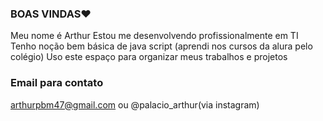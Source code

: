 ### BOAS VINDAS❤️
Meu nome é Arthur 
Estou me desenvolvendo profissionalmente em TI
Tenho noção bem básica de java script (aprendi nos cursos da alura pelo colégio)
Uso este espaço para organizar meus trabalhos e projetos
### Email para contato
arthurpbm47@gmail.com ou @palacio_arthur(via instagram)
